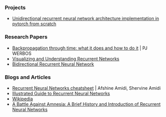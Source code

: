### Projects
- [Unidirectional recurrent neural network architecture implementation in pytorch from scratch](./recurrent_nerual_network_architecture_from_scratch_in_pytorch.py)

### Research Papers
- [Backpropagation through time: what it does and how to do it](https://axon.cs.byu.edu/Dan/678/papers/Recurrent/Werbos.pdf) | PJ WERBOS
- [Visualizing and Understanding Recurrent Networks](https://arxiv.org/abs/1506.02078)
- [Bidirectional Recurrent Neural Network](https://ieeexplore.ieee.org/document/650093)

### Blogs and Articles
- [Recurrent Neural Networks cheatsheet](https://stanford.edu/~shervine/teaching/cs-230/cheatsheet-recurrent-neural-networks) | Afshine Amidi, Shervine Amidi
- [Illustrated Guide to Recurrent Neural Networks](https://towardsdatascience.com/illustrated-guide-to-recurrent-neural-networks-79e5eb8049c9)
- [Wikipedia](https://en.wikipedia.org/wiki/Recurrent_neural_network)
- [A Battle Against Amnesia: A Brief History and Introduction of Recurrent Neural Networks](https://towardsdatascience.com/a-battle-against-amnesia-a-brief-history-and-introduction-of-recurrent-neural-networks-50496aae6740)